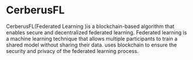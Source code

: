 # CerberusFL
CerberusFL(Federated Learning )is a blockchain-based algorithm that enables secure and decentralized federated learning. Federated learning is a machine learning technique that allows multiple participants to train a shared model without sharing their data. uses blockchain to ensure the security and privacy of the federated learning process.
